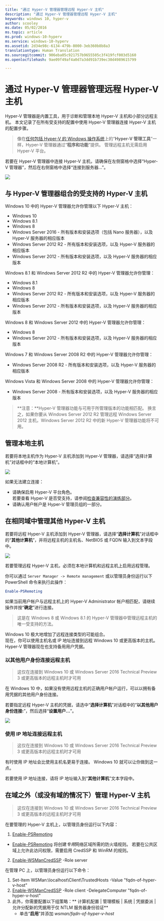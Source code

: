 ```yaml
---
title: "通过 Hyper-V 管理器管理远程 Hyper-V 主机"
description: "通过 Hyper-V 管理器管理远程 Hyper-V 主机"
keywords: windows 10, hyper-v
author: scooley
ms.date: 05/02/2016
ms.topic: article
ms.prod: windows-10-hyperv
ms.service: windows-10-hyperv
ms.assetid: 2d34e98c-6134-479b-8000-3eb360b8b8a3
translationtype: Human Translation
ms.sourcegitcommit: 906eba05c921757b9655505c3f419fcf003d5160
ms.openlocfilehash: 9ae09f49af4a0d7a3dd91b739ec30d4989615799

---
```


# 通过 Hyper-V 管理器管理远程 Hyper-V 主机

Hyper-V 管理器是内置工具，用于诊断和管理本地 Hyper-V 主机和小部分远程主机。  本文记录了在所有受支持的配置中使用 Hyper-V 管理器连接 Hyper-V 主机的配置步骤。

> 像在[任何包括 Hyper-V 的 Windows 操作系统](../quick_start/walkthrough_compatibility.md#OperatingSystemRequirements)上的“**Hyper-V 管理工具**”一样，Hyper-V 管理器通过“**程序和功能**”提供。  管理远程主机无需启用 Hyper-V 平台。

若要在 Hyper-V 管理器中连接 Hyper-V 主机，请确保在左侧窗格中选择“Hyper-V 管理器”，然后在右侧窗格中选择“连接到服务器...”。

![](media/HyperVManager-ConnectToHost.png)

## 与 Hyper-V 管理器组合的受支持的 Hyper-V 主机
Windows 10 中的 Hyper-V 管理器允许你管理以下 Hyper-V 主机：
* Windows 10
* Windows 8.1
* Windows 8
* Windows Server 2016 - 所有版本和安装选项（包括 Nano 服务器），以及 Hyper-V 服务器的相应版本
* Windows Server 2012 R2 - 所有版本和安装选项，以及 Hyper-V 服务器的相应版本
* Windows Server 2012 - 所有版本和安装选项，以及 Hyper-V 服务器的相应版本

Windows 8.1 和 Windows Server 2012 R2 中的 Hyper-V 管理器允许你管理：
* Windows 8.1
* Windows 8
* Windows Server 2012 R2 - 所有版本和安装选项，以及 Hyper-V 服务器的相应版本
* Windows Server 2012 - 所有版本和安装选项，以及 Hyper-V 服务器的相应版本

Windows 8 和 Windows Server 2012 中的 Hyper-V 管理器允许你管理：
* Windows 8
* Windows Server 2012 - 所有版本和安装选项，以及 Hyper-V 服务器的相应版本

Windows 7 和 Windows Server 2008 R2 中的 Hyper-V 管理器允许你管理：
* Windows Server 2008 R2 - 所有版本和安装选项，以及 Hyper-V 服务器的相应版本

Windows Vista 和 Windows Server 2008 中的 Hyper-V 管理器允许你管理：
* Windows Server 2008 - 所有版本和安装选项，以及 Hyper-V 服务器的相应版本

> **注意：**Hyper-V 管理器功能与可用于所管理版本的功能相匹配。 换言之，如果你要从 Windows Server 2012 R2 管理远程 Windows Server 2012 主机，Windows Server 2012 R2 中的新 Hyper-V 管理器功能将不可用。

## 管理本地主机 ##
若要将本地主机作为 Hyper-V 主机添加到 Hyper-V 管理器，请选择“选择计算机”对话框中的“本地计算机”。

![](media/HyperVManager-ConnectToLocalHost.png)

如果无法建立连接：
*  请确保启用 Hyper-V 平台角色。  
  若要查看 Hyper-V 是否受支持，请参阅[检查兼容性的演练部分](../quick_start/walkthrough_compatibility.md)。
*  请确认用户帐户是 Hyper-V 管理员组的一部分。


## 在相同域中管理其他 Hyper-V 主机 ##

若要将远程 Hyper-V 主机添加到 Hyper-V 管理器，请选择“**选择计算机**”对话框中的“**其他计算机**”，并将远程主机的主机名、NetBIOS 或 FQDN 输入到文本字段中。

![](media/HyperVManager-ConnectToRemoteHost.png)

若要管理远程 Hyper-V 主机，必须在本地计算机和远程主机上启用远程管理。

你可以通过 `Server Manager -> Remote management` 或以管理员身份运行以下 PowerShell 命令来执行此操作： 

``` PowerShell
Enable-PSRemoting
```

如果当前用户帐户与远程主机上的 Hyper-V Administrator 帐户相匹配，请继续操作并按“**确定**”进行连接。  

> 这是在 Windows 8 或 Windows 8.1 的 Hyper-V 管理器中管理远程主机的唯一受支持的方法。


Windows 10 极大地增加了远程连接类型的可能组合。  
现在，你可以使用主机名或 IP 地址连接到远程 Windows 10 或更高版本的主机。  Hyper-V 管理器现在也支持备用用户凭据。  


### 以其他用户身份连接远程主机
> 这仅在连接到 Windows 10 或 Windows Server 2016 Technical Preview 3 或更高版本的远程主机时才可用

在 Windows 10 中，如果没有使用远程主机的正确用户帐户运行，可以以拥有备用凭据的其他用户身份连接。

若要指定远程 Hyper-V 主机的凭据，请选中“**选择计算机**”对话框中的“**以其他用户身份连接:**”，然后选择“**设置用户...**”。

![](media/HyperVManager-ConnectToRemoteHostAltCreds.png)


### 使用 IP 地址连接远程主机
> 这仅在连接到 Windows 10 或 Windows Server 2016 Technical Preview 3 或更高版本的远程主机时才可用

有时使用 IP 地址会比使用主机名更易于连接。 Windows 10 就可以让你做到这一点。

若要使用 IP 地址连接，请将 IP 地址输入到“**其他计算机**”文本字段中。


## 在域之外（或没有域的情况下）管理 Hyper-V 主机 ##
> 这仅在连接到 Windows 10 或 Windows Server 2016 Technical Preview 3 或更高版本的远程主机时才可用

在要管理的 Hyper-V 主机上，以管理员身份运行以下内容：

1.  [Enable-PSRemoting](https://technet.microsoft.com/en-us/library/hh849694.aspx)
  * [Enable-PSRemoting](https://technet.microsoft.com/en-us/library/hh849694.aspx) 将创建*专用*网络区域所需的防火墙规则。 若要在公共区域上允许此访问权限，需要启用 CredSSP 和 WinRM 的规则。
2.  [Enable-WSManCredSSP](https://technet.microsoft.com/en-us/library/hh849872.aspx) -Role server

在管理 PC 上，以管理员身份运行以下命令：

1. Set-Item WSMan:\localhost\Client\TrustedHosts -Value "fqdn-of-hyper-v-host"
2. [Enable-WSManCredSSP](https://technet.microsoft.com/en-us/library/hh849872.aspx) -Role client -DelegateComputer "fqdn-of-hyper-v-host"
3. 此外，你需要配置以下组策略：** 计算机配置 | 管理模板 | 系统 | 凭据委派 | 允许分配新的凭据用于仅 NTLM 服务器身份验证**
    * 单击“**启用**”并添加 *wsman/fqdn-of-hyper-v-host*



<!--HONumber=Oct16_HO4-->



